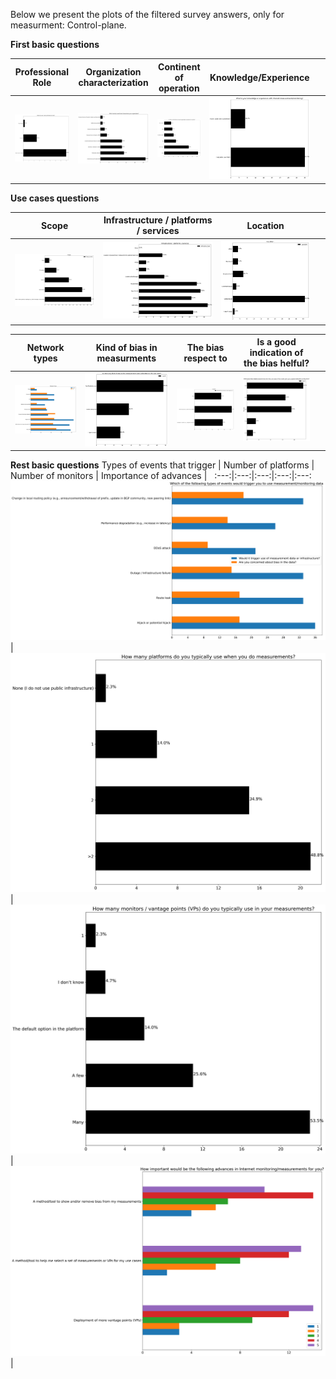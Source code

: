 Below we present the plots of the filtered survey answers, only for measurment: Control-plane.

**First basic questions**

Professional Role | Organization characterization | Continent of operation | Knowledge/Experience | &nbsp;
:---:|:---:|:---:|:---:|:---:
![](./fig_survey_only_CP_fig0.png?raw=true)|![](./fig_survey_only_CP_fig1.png?raw=true)|![](./fig_survey_only_CP_fig2.png?raw=true)|![](./fig_survey_only_CP_fig3.png?raw=true)|&nbsp;

**Use cases questions**

Scope | Infrastructure / platforms / services | Location | &nbsp;
:---:|:---:|:---:|:---:
![](./fig_survey_only_CP_fig5.png?raw=true)|![](./fig_survey_only_CP_fig6.png?raw=true)|![](./fig_survey_only_CP_fig7.png?raw=true)|&nbsp;

Network types | Kind of bias in measurments | The bias respect to | Is a good indication of the bias helful? | &nbsp;
:---:|:---:|:---:|:---:|:---:
![](./fig_survey_only_CP_fig8.png?raw=true)|![](./fig_survey_only_CP_fig9.png?raw=true)|![](./fig_survey_only_CP_fig10.png?raw=true)|![](./fig_survey_only_CP_fig11.png?raw=true)|&nbsp;

**Rest basic questions**
Types of events that trigger | Number of platforms | Number of monitors | Importance of advances | &nbsp;
:---:|:---:|:---:|:---:|:---:
![](./fig_survey_only_CP_fig12.png?raw=true)|![](./fig_survey_only_CP_fig13.png?raw=true)|![](./fig_survey_only_CP_fig14.png?raw=true)|![](./fig_survey_only_CP_fig15.png?raw=true)|&nbsp;


